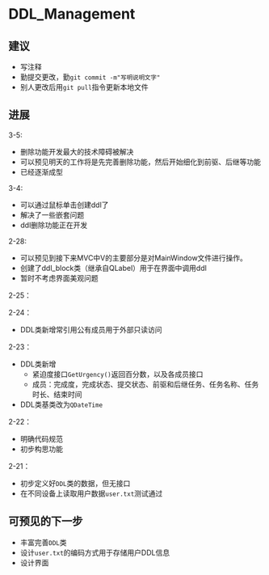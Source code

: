# DDL_Management

## 建议

- 写注释
- 勤提交更改，勤`git commit -m"写明说明文字"`
- 别人更改后用`git pull`指令更新本地文件

## 进展

3-5:
- 删除功能开发最大的技术障碍被解决
- 可以预见明天的工作将是先完善删除功能，然后开始细化到前驱、后继等功能
- 已经逐渐成型

3-4:
- 可以通过鼠标单击创建ddl了
- 解决了一些嵌套问题
- ddl删除功能正在开发

2-28:
- 可以预见到接下来MVC中V的主要部分是对MainWindow文件进行操作。
- 创建了ddl_block类（继承自QLabel）用于在界面中调用ddl
- 暂时不考虑界面美观问题

2-25：

2-24：

- DDL类新增常引用公有成员用于外部只读访问

2-23：

- DDL类新增
  - 紧迫度接口`GetUrgency()`返回百分数，以及各成员接口
  - 成员：完成度，完成状态、提交状态、前驱和后继任务、任务名称、任务时长、结束时间
- DDL类基类改为`QDateTime`

2-22：

- 明确代码规范
- 初步构思功能

2-21：

- 初步定义好`DDL`类的数据，但无接口
- 在不同设备上读取用户数据`user.txt`测试通过

## 可预见的下一步

- 丰富完善`DDL`类
- 设计`user.txt`的编码方式用于存储用户DDL信息
- 设计界面
